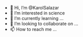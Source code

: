- 👋 Hi, I’m @KarolSalazar
- 👀 I’m interested in science
- 🌱 I’m currently learning ...
- 💞️ I’m looking to collaborate on ...
- 📫 How to reach me ...

<!---
KarolSalazar/KarolSalazar is a ✨ special ✨ repository because its `README.md` (this file) appears on your GitHub profile.
You can click the Preview link to take a look at your changes.
--->
